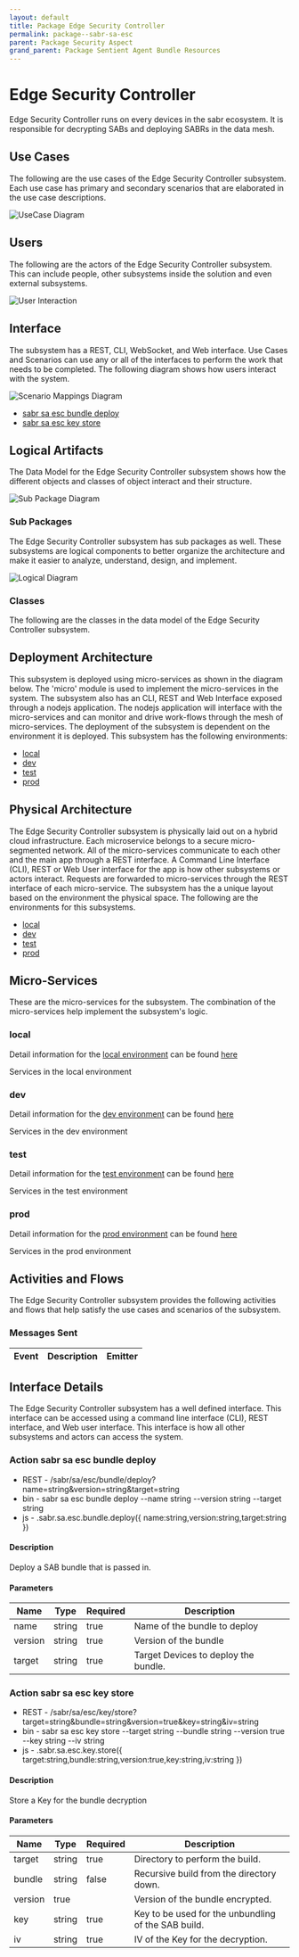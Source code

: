 ```yaml
---
layout: default
title: Package Edge Security Controller
permalink: package--sabr-sa-esc
parent: Package Security Aspect
grand_parent: Package Sentient Agent Bundle Resources
---
```


# Edge Security Controller

Edge Security Controller runs on every devices in the sabr ecosystem. It is responsible for decrypting SABs and deploying SABRs in the data mesh.



## Use Cases

The following are the use cases of the Edge Security Controller subsystem. Each use case has primary and secondary scenarios
that are elaborated in the use case descriptions.



![UseCase Diagram](./usecases.svg)

## Users

The following are the actors of the Edge Security Controller subsystem. This can include people, other subsystems
inside the solution and even external subsystems.



![User Interaction](./userinteraction.svg)

## Interface

The subsystem has a REST, CLI, WebSocket, and Web interface. Use Cases and Scenarios can use any or all
of the interfaces to perform the work that needs to be completed. The following  diagram shows how
users interact with the system.

![Scenario Mappings Diagram](./scenariomapping.svg)

* [ sabr sa esc bundle deploy](#action--sabr-sa-esc-bundle-deploy)
* [ sabr sa esc key store](#action--sabr-sa-esc-key-store)


## Logical Artifacts

The Data Model for the  Edge Security Controller subsystem shows how the different objects and classes of object interact
and their structure.

![Sub Package Diagram](./subpackage.svg)

### Sub Packages

The Edge Security Controller subsystem has sub packages as well. These subsystems are logical components to better
organize the architecture and make it easier to analyze, understand, design, and implement.



![Logical Diagram](./logical.svg)

### Classes

The following are the classes in the data model of the Edge Security Controller subsystem.




## Deployment Architecture

This subsystem is deployed using micro-services as shown in the diagram below. The 'micro' module is
used to implement the micro-services in the system. The subsystem also has an CLI, REST and Web Interface
exposed through a nodejs application. The nodejs application will interface with the micro-services and
can monitor and drive work-flows through the mesh of micro-services. The deployment of the subsystem is
dependent on the environment it is deployed. This subsystem has the following environments:
* [local](environment--sabr-sa-esc-local)
* [dev](environment--sabr-sa-esc-dev)
* [test](environment--sabr-sa-esc-test)
* [prod](environment--sabr-sa-esc-prod)



## Physical Architecture

The Edge Security Controller subsystem is physically laid out on a hybrid cloud infrastructure. Each microservice belongs
to a secure micro-segmented network. All of the micro-services communicate to each other and the main app through a
REST interface. A Command Line Interface (CLI), REST or Web User interface for the app is how other subsystems or actors
interact. Requests are forwarded to micro-services through the REST interface of each micro-service. The subsystem has
the a unique layout based on the environment the physical space. The following are the environments for this
subsystems.
* [local](environment--sabr-sa-esc-local)
* [dev](environment--sabr-sa-esc-dev)
* [test](environment--sabr-sa-esc-test)
* [prod](environment--sabr-sa-esc-prod)


## Micro-Services

These are the micro-services for the subsystem. The combination of the micro-services help implement
the subsystem's logic.


### local

Detail information for the [local environment](environment--sabr-sa-esc-local)
can be found [here](environment--sabr-sa-esc-local)

Services in the local environment



### dev

Detail information for the [dev environment](environment--sabr-sa-esc-dev)
can be found [here](environment--sabr-sa-esc-dev)

Services in the dev environment



### test

Detail information for the [test environment](environment--sabr-sa-esc-test)
can be found [here](environment--sabr-sa-esc-test)

Services in the test environment



### prod

Detail information for the [prod environment](environment--sabr-sa-esc-prod)
can be found [here](environment--sabr-sa-esc-prod)

Services in the prod environment



## Activities and Flows
The Edge Security Controller subsystem provides the following activities and flows that help satisfy the use
cases and scenarios of the subsystem.




### Messages Sent

| Event | Description | Emitter |
|-------|-------------|---------|



## Interface Details
The Edge Security Controller subsystem has a well defined interface. This interface can be accessed using a
command line interface (CLI), REST interface, and Web user interface. This interface is how all other
subsystems and actors can access the system.

### Action  sabr sa esc bundle deploy



* REST - /sabr/sa/esc/bundle/deploy?name=string&amp;version=string&amp;target=string
* bin -  sabr sa esc bundle deploy --name string --version string --target string
* js - .sabr.sa.esc.bundle.deploy({ name:string,version:string,target:string })

#### Description
Deploy a SAB bundle that is passed in.

#### Parameters

| Name | Type | Required | Description |
|---|---|---|---|
| name | string |true | Name of the bundle to deploy |
| version | string |true | Version of the bundle |
| target | string |true | Target Devices to deploy the bundle. |



### Action  sabr sa esc key store



* REST - /sabr/sa/esc/key/store?target=string&amp;bundle=string&amp;version=true&amp;key=string&amp;iv=string
* bin -  sabr sa esc key store --target string --bundle string --version true --key string --iv string
* js - .sabr.sa.esc.key.store({ target:string,bundle:string,version:true,key:string,iv:string })

#### Description
Store a Key for the bundle decryption

#### Parameters

| Name | Type | Required | Description |
|---|---|---|---|
| target | string |true | Directory to perform the build. |
| bundle | string |false | Recursive build from the directory down. |
| version | true | | Version of the bundle encrypted. |
| key | string |true | Key to be used for the unbundling of the SAB build. |
| iv | string |true | IV of the Key for the decryption. |




